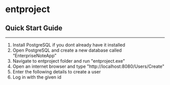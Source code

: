# entproject

## Quick Start Guide
___

1. Install PostgreSQL if you dont already have it installed
2. Open PostgreSQL and create a new database called “EnterpriseNoteApp”
3. Navigate to entproject folder and run "entproject.exe"
4. Open an internet browser and type "http://localhost:8080/Users/Create"
5. Enter the following details to create a user
6. Log in with the given id
